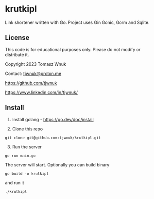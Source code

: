 # krutkipl
Link shortener written with Go. Project uses Gin Gonic, Gorm and Sqlite.

## License
This code is for educational purposes only. Please do not modify or distribute it.

Copyright 2023 Tomasz Wnuk

Contact: tjwnuk@proton.me

https://github.com/tjwnuk

https://www.linkedin.com/in/tjwnuk/

## Install

1. Install golang - https://go.dev/doc/install

2. Clone this repo

```git clone git@github.com:tjwnuk/krutkipl.git```

3. Run the server

```go run main.go```

The server will start. Optionally you can build binary

```go build -o krutkipl```

and run it

```./krutkipl```